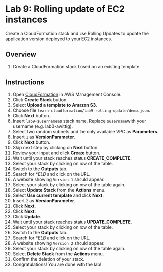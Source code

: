 # Lab 9: Rolling update of EC2 instances

Create a CloudFormation stack and use Rolling Updates to update the application version deployed to your EC2 instances.

## Overview
1. Create a CloudFormation stack based on an existing template.

## Instructions
1. Open [CloudFormation](https://console.aws.amazon.com/cloudformation) in AWS Management Console.
1. Click **Create Stack** button.
1. Select **Upload a template to Amazon S3**.
1. Choose file ``learn-cloudformation/lab9-rolling-update/demo.json``.
1. Click **Next** button.
1. Insert ``lab9-$username``as stack name. Replace ``$username``with your username (e.g. lab0-awittig).
1. Select two random subnets and the only available VPC as **Parameters**.
1. Insert ``1`` as **VersionParameter**.
1. Click **Next** button.
1. Skip next step by clicking on **Next** button.
1. Review your input and click **Create** button.
1. Wait until your stack reaches status **CREATE_COMPLETE**.
1. Select your stack by clicking on row of the table.
1. Switch to the **Outputs** tab.
1. Search for **ELB* and click on the URL.
1. A website showing ``Version 1`` should appear.
1. Select your stack by clicking on row of the table again.
1. Select **Update Stack** from the **Actions** menu.
1. Select **Use current template** and click **Next**.
1. Insert ``2`` as **VersionParameter**.
1. Click **Next**.
1. Click **Next**.
1. Click **Update**.
1. Wait until your stack reaches status **UPDATE_COMPLETE**.
1. Select your stack by clicking on row of the table.
1. Switch to the **Outputs** tab.
1. Search for **ELB* and click on the URL.
1. A website showing ``Version 2`` should appear.
1. Select your stack by clicking on row of the table again.
1. Select **Delete Stack** from the **Actions** menu.
1. Confirm the deletion of your stack.
1. Congratulations! You are done with the lab!